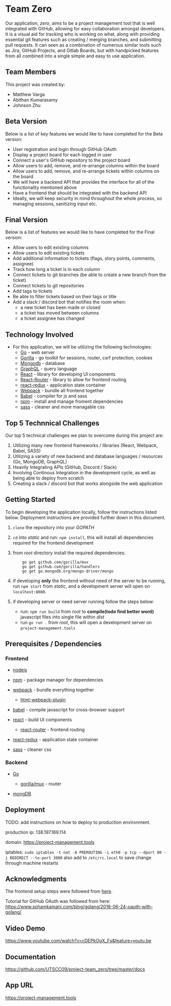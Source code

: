 # Team Zero 

Our application, *zero*, aims to be a project management tool that is well integrated with GitHub, allowing for easy collaboration amongst developers. It is a visual aid for tracking who is working on what, along with providing essential git features such as creating / merging branches, and submitting pull requests. It can seen as a combination of numerous similar tools such as Jira, GitHub Projects, and Gitlab Boards, but with handpicked features from all combined into a single simple and easy to use application.

## Team Members

This project was created by:

- Matthew Varga
- Abithan Kumarasamy
- Johnson Zhu


## Beta Version

Below is a list of key features we would like to have completed for the Beta version:

- User registration and login through GitHub OAuth
- Display a project board for each logged in user
- Connect a user's GitHub repository to the project board
- Allow users to add, remove, and re-arrange columns within the board
- Allow users to add, remove, and re-arrange tickets within columns on the board
- We will have a backend API that provides the interface for all of the functionality mentioned above
- Have a frontend that should be integrated with the backend API
- Ideally, we will keep security in mind throughout the whole process, so managing sessions, sanitizing input etc.

## Final Version

Below is a list of features we would like to have completed for the Final version:

- Allow users to edit existing columns
- Allow users to edit existing tickets
- Add additional information to tickets (flags, story points, comments, assignee)
- Track how long a ticket is in each column
- Connect tickets to git branches (be able to create a new branch from the ticket)
- Connect tickets to git repositories
- Add tags to tickets
- Be able to filter tickets based on their tags or title
- Add a slack / discord bot that notifies the room when:
    - a new ticket has been made or closed
    - a ticket has moved between columns
    - a ticket assignee has changed

## Technology Involved

- For this application, we will be utilizing the following technologies:
    - [Go](https://golang.org/) - web server
    - [Gorilla](https://www.gorillatoolkit.org/) - go toolkit for sessions, router, csrf protection, cookies
    - [Mongodb](https://www.mongodb.com/) - database
    - [GraphQL](https://graphql.org/) - query language
    - [React](https://reactjs.org/) - library for developing UI components
    - [React-Router](https://reacttraining.com/react-router/web/guides/quick-start) - library to allow for frontend routing
    - [react-redux](https://react-redux.js.org/) - application state container
    - [Webpack](https://webpack.js.org/) - bundle all frontend together
    - [Babel](https://babeljs.io/) - compiler for js and sass
    - [npm](https://www.npmjs.com/) - install and manage froment dependencies
    - [sass](https://sass-lang.com/) - cleaner and more managable css

## Top 5 Technnical Challenges

Our top 5 technical challenges we plan to overcome during this project are:

1) Utilizing many new frontend frameworks / libraries (React, Webpack, Babel, SASS)
2) Utilizing a variety of new backend and database languages / resources (Go, MongoDB, GraphQL)
3) Heavily Integrating APIs (GitHub, Discord / Slack)
4) Involving Continous Integration in the development cycle, as well as being able to deploy from scratch
5) Creating a slack / discord bot that works alongside the web application

## Getting Started

To begin developing the application locally, follow the instructions listed below. Deployment instructions are provided further down in this document.

1) `clone` the repository into your *GOPATH*
2) `cd` into *static* and run: `npm install`, this will install all dependencies required for the frontend development
4) from *root* directory install the required dependencies:

    ```
        go get github.com/gorilla/mux
        go get github.com/gorilla/handlers
        go get go.mongodb.org/mongo-driver/mongo
    ```
5) if developing **only** the frontend without need of the server to be running, run `npm start` from *static*, and a development server will open on `localhost:8080`.
6) if developing server or need server running follow the steps below:
    - run: `npm run build` from *root* to **compile(todo find better word)** javascript files into single file within *dist*
    - run `go run .` from *root*, this will open a development server on `project-management.tools`

## Prerequisites / Dependencies

### Frontend

- [nodejs](https://nodejs.org/en/)

- [npm](https://www.npmjs.com/) - package manager for dependencies

- [webpack](https://webpack.js.org/) - bundle everything together
    - [html-webpack-plugin](https://github.com/jantimon/html-webpack-plugin)

- [babel](https://babeljs.io/) - compile javascript for cross-browser support

- [react](https://reactjs.org/) - build UI components
    - [react-router](https://reacttraining.com/react-router/web/guides/quick-start) - frontend routing

- [react-redux](https://react-redux.js.org/) - application state container

- [sass](https://sass-lang.com/) - cleaner css

### Backend

- [Go](https://golang.org/)
    - [gorilla/mux](https://github.com/gorilla/mux) - router

- [mongDB](https://www.mongodb.com/)

## Deployment

TODO: add instructions on how to deploy to production environment.

production ip: 138.197.169.114

domain: https://project-management.tools


iptables: `sudo iptables -t nat -A PREROUTING -i eth0 -p tcp --dport 80 -j REDIRECT --to-port 3000`
also add to `/etc/rc.local` to save change through machine restarts

## Acknowledgments

The frontend setup steps were followed from [here](https://www.valentinog.com/blog/babel/?fbclid=IwAR3GD55NNS9rAWAEn3QS1TSmrLmIVr7EARtUgmRHD5AUlW9ETj7A7flAluQ).

Tutorial for GitHub OAuth was followed from here: https://www.sohamkamani.com/blog/golang/2018-06-24-oauth-with-golang/

## Video Demo

https://www.youtube.com/watch?v=cDEPkOgX_Fs&feature=youtu.be

## Documentation

https://github.com/UTSCC09/project-team_zero/tree/master/docs

## App URL

https://project-management.tools

